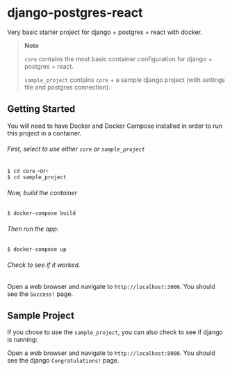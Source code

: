 # django-postgres-react
Very basic starter project for django + postgres + react with docker.

> **Note**  
>  
> `core` contains the most basic container configuration for django + postgres + react.  
>  
> `sample_project` contains `core` + a sample django project (with settings file and postgres connection).  

## Getting Started

You will need to have Docker and Docker Compose installed in order to run this project in a container.

###### First, select to use either `core` or `sample_project`  

`$ cd core`  -or-  
`$ cd sample_project`  

###### Now, build the container

`$ docker-compose build`

###### Then run the app:

`$ docker-compose up`

###### Check to see if it worked.

Open a web browser and navigate to `http://localhost:3000`.  You should see the `Success!` page.  

## Sample Project  
If you chose to use the `sample_project`, you can also check to see if django is running:  
  
Open a web browser and navigate to `http://localhost:8000`.  You should see the django `Congratulations!` page.  
